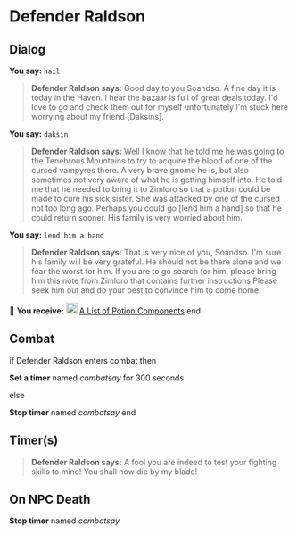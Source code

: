 # Defender Raldson


## Dialog

**You say:** `hail`



>**Defender Raldson says:** Good day to you Soandso. A fine day it is today in the Haven. I hear the bazaar is full of great deals today. I'd love to go and check them out for myself unfortunately I'm stuck here worrying about my friend [Daksins].

**You say:** `daksin`



>**Defender Raldson says:** Well I know that he told me he was going to the Tenebrous Mountains to try to acquire the blood of one of the cursed vampyres there. A very brave gnome he is, but also sometimes not very aware of what he is getting himself into. He told me that he needed to bring it to Zimloro so that a potion could be made to cure his sick sister.  She was attacked by one of the cursed not too long ago. Perhaps you could go [lend him a hand] so that he could return sooner.  His family is very worried about him.

**You say:** `lend him a hand`



>**Defender Raldson says:** That is very nice of you, Soandso. I'm sure his family will be very grateful. He should not be there alone and we fear the worst for him. If you are to go search for him, please bring him this note from Zimloro that contains further instructions Please seek him out and do your best to convince him to come home.


 &#127873; **You receive:**  <img style="background:url(/static/icons/blank_slot.gif);width:20px;height:20px;" src="/static/icons/item_864.png" alt="" /> <a
                                href="/item/4764" data-url="4764" class="tooltip-link link">A List of Potion Components</a>
end

## Combat

if Defender Raldson enters combat  then


**Set a timer** named *combatsay* for 300 seconds

else


**Stop timer** named *combatsay*
end

## Timer(s)

>**Defender Raldson says:** A fool you are indeed to test your fighting skills to mine!  You shall now die by my blade!
## On NPC Death

**Stop timer** named *combatsay*